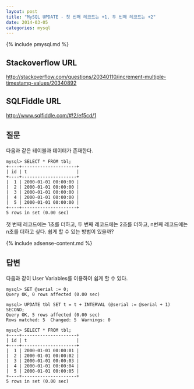 ```yaml
---
layout: post
title: "MySQL UPDATE - 첫 번째 레코드는 +1, 두 번째 레코드는 +2"
date: 2014-03-05 
categories: mysql
---
```


{% include pmysql.md %}

## Stackoverflow URL

http://stackoverflow.com/questions/20340110/increment-multiple-timestamp-values/20340892

## SQLFiddle URL

http://www.sqlfiddle.com/#!2/ef5cd/1

## 질문

다음과 같은 테이블과 데이터가 존재한다.

    mysql> SELECT * FROM tbl;
    +----+---------------------+
    | id | t                   |
    +----+---------------------+
    |  1 | 2000-01-01 00:00:00 |
    |  2 | 2000-01-01 00:00:00 |
    |  3 | 2000-01-01 00:00:00 |
    |  4 | 2000-01-01 00:00:00 |
    |  5 | 2000-01-01 00:00:00 |
    +----+---------------------+
    5 rows in set (0.00 sec)

첫 번째 레코드에는 1초를 더하고, 두 번째 레코드에는 2초를 더하고, n번째 레코드에는 n초를 더하고 싶다. 쉽게 할 수 있는 방법이 있을까?

{% include adsense-content.md %}

## 답변

다음과 같이 User Variables를 이용하여 쉽게 할 수 있다.

    mysql> SET @serial := 0;
    Query OK, 0 rows affected (0.00 sec)
     
    mysql> UPDATE tbl SET t = t + INTERVAL (@serial := @serial + 1) SECOND;
    Query OK, 5 rows affected (0.00 sec)
    Rows matched: 5  Changed: 5  Warnings: 0
     
    mysql> SELECT * FROM tbl;
    +----+---------------------+
    | id | t                   |
    +----+---------------------+
    |  1 | 2000-01-01 00:00:01 |
    |  2 | 2000-01-01 00:00:02 |
    |  3 | 2000-01-01 00:00:03 |
    |  4 | 2000-01-01 00:00:04 |
    |  5 | 2000-01-01 00:00:05 |
    +----+---------------------+
    5 rows in set (0.00 sec)
